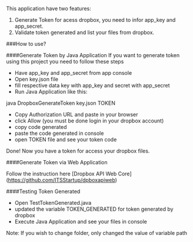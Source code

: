 This application have two features:
1. Generate Token for acess dropbox, you need to infor app_key and app_secret. 
2. Validate token generated and list your files from dropbox.


###How to use? 

####Generate Token by Java Application 
If you want to generate token using this project you need to follow these steps 
* Have app_key and app_secret from app console 
* Open key.json file 
* fill respective data key with app_key and secret with app_secret
* Run Java Application like this:

java DropboxGenerateToken key.json TOKEN

* Copy Authorization URL and paste in your browser 
* click Allow (you must be done login in your dropbox account)
* copy code generated
* paste the code generated in console 
*  open TOKEN file and see your token code 

Done! Now you have a token for access your dropbox files.


####Generate Token via Web Application 

Follow the instruction here [Dropbox API Web Core] (https://github.com/ITSStartup/dpboxapiweb)


####Testing Token Generated 
* Open TestTokenGenerated.java 
* updated the variable TOKEN_GENERATED for token generated by dropbox 
* Execute Java Application and see your files in console

Note: If you wish to change folder, only changed the value of variable path

